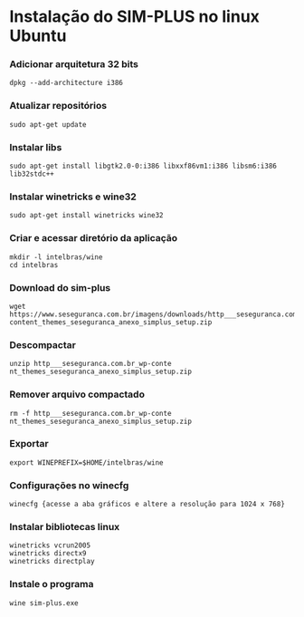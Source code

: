 # Instalação do SIM-PLUS no linux Ubuntu

### Adicionar arquitetura 32 bits
	dpkg --add-architecture i386

### Atualizar repositórios
	sudo apt-get update

### Instalar libs
	sudo apt-get install libgtk2.0-0:i386 libxxf86vm1:i386 libsm6:i386 lib32stdc++

### Instalar winetricks e wine32
	sudo apt-get install winetricks wine32

### Criar e acessar diretório da aplicação
	mkdir -l intelbras/wine
	cd intelbras

### Download do sim-plus
	wget https://www.seseguranca.com.br/imagens/downloads/http___seseguranca.com.br_wp-content_themes_seseguranca_anexo_simplus_setup.zip

### Descompactar
	unzip http___seseguranca.com.br_wp-conte    nt_themes_seseguranca_anexo_simplus_setup.zip

### Remover arquivo compactado
	rm -f http___seseguranca.com.br_wp-conte    nt_themes_seseguranca_anexo_simplus_setup.zip

### Exportar
	export WINEPREFIX=$HOME/intelbras/wine

### Configurações no winecfg
	winecfg {acesse a aba gráficos e altere a resolução para 1024 x 768}

### Instalar bibliotecas linux
	winetricks vcrun2005
	winetricks directx9
	winetricks directplay

### Instale o programa 
	wine sim-plus.exe
